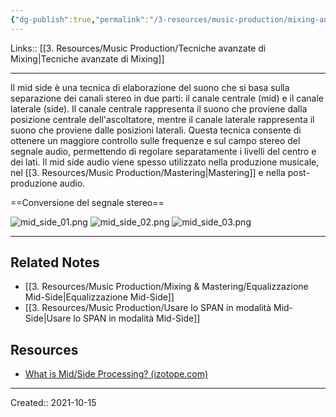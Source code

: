 ```yaml
---
{"dg-publish":true,"permalink":"/3-resources/music-production/mixing-and-mastering/mid-side/"}
---
```


Links:: [[3. Resources/Music Production/Tecniche avanzate di Mixing\|Tecniche avanzate di Mixing]]

---
Il mid side è una tecnica di elaborazione del suono che si basa sulla separazione dei canali stereo in due parti: il canale centrale (mid) e il canale laterale (side). Il canale centrale rappresenta il suono che proviene dalla posizione centrale dell'ascoltatore, mentre il canale laterale rappresenta il suono che proviene dalle posizioni laterali. Questa tecnica consente di ottenere un maggiore controllo sulle frequenze e sul campo stereo del segnale audio, permettendo di regolare separatamente i livelli del centro e dei lati. Il mid side audio viene spesso utilizzato nella produzione musicale, nel [[3. Resources/Music Production/Mastering\|Mastering]] e nella post-produzione audio.

==Conversione del segnale stereo==

![mid_side_01.png](/img/user/3.%20Resources/Images/mid_side_01.png)
![mid_side_02.png](/img/user/3.%20Resources/Images/mid_side_02.png)
![mid_side_03.png](/img/user/3.%20Resources/Images/mid_side_03.png)


---
## Related Notes

- [[3. Resources/Music Production/Mixing & Mastering/Equalizzazione Mid-Side\|Equalizzazione Mid-Side]]
- [[3. Resources/Music Production/Usare lo SPAN in modalità Mid-Side\|Usare lo SPAN in modalità Mid-Side]]

## Resources

- [What is Mid/Side Processing? (izotope.com)](https://www.izotope.com/en/learn/what-is-midside-processing.html)





---
Created:: 2021-10-15



